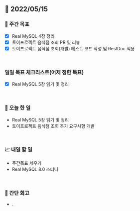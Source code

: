 ## 📅 2022/05/15


### 👏 주간 목표

- [x] Real MySQL 4장 정리
- [x] 토이프로젝트 음식점 조회 PR 및 리뷰 
- [x] 토이프로젝트 음식점 조회(개별) 테스트 코드 작성 및 RestDoc 적용

<br/>

### 일일 목표 체크리스트(어제 정한 목표)

- [x] Real MySQL 5장 읽기 및 정리

<br/>

### 💯 오늘 한 일

- Real MySQL 5장 읽기 및 정리
- 토이프로젝트 음식점 조회 추가 요구사항 개발

<br/>

### 📈 내일 할 일

- 주간목표 세우기
- Real MySQL 8.0 스터디

<br/>

### 🤔 간단 회고

- .




 




 








